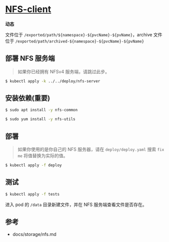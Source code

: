 # [NFS-client](https://github.com/kubernetes-retired/external-storage/tree/master/nfs-client)

**动态**

文件位于 `/exported/path/${namespace}-${pvcName}-${pvName}`，archive 文件位于 `/exported/path/archived-${namespace}-${pvcName}-${pvName}`

## 部署 NFS 服务端

> 如果你已经拥有 NFSv4 服务端，请跳过此步。

```bash
$ kubectl apply -k ../../deploy/nfs-server
```

## 安装依赖(重要)

```bash
$ sudo apt install -y nfs-common

$ sudo yum install -y nfs-utils
```

## 部署

> 如果你使用的是你自己的 NFS 服务器，请在 `deploy/deploy.yaml` 搜索 `fix me` 将值替换为实际的值。

```bash
$ kubectl apply -f deploy
```

## 测试

```bash
$ kubectl apply -f tests
```

进入 pod 的 `/data` 目录新建文件，并在 NFS 服务端查看文件是否存在。

## 参考

* docs/storage/nfs.md
